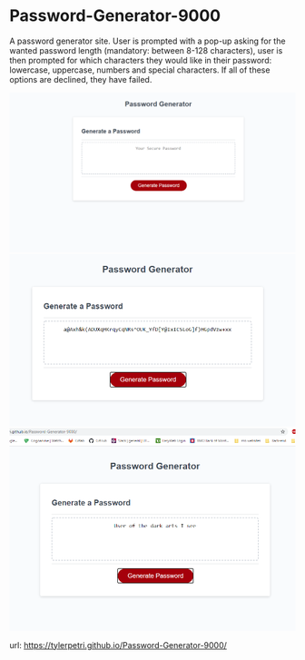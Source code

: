 # Password-Generator-9000

A password generator site.
User is prompted with a pop-up asking for the wanted password length (mandatory: between 8-128 characters), user is then prompted for which characters they
would like in their password: lowercase, uppercase, numbers and special characters. If all of these options are declined, they have failed.

![Main page](Images/Main.PNG?raw=true)
![Password generated succesffully](Images/Generated.PNG?raw=true)
![Correct length, but all character options were declined](Images/AllFalse.PNG?raw=true)

url: https://tylerpetri.github.io/Password-Generator-9000/